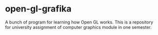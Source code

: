 # open-gl-grafika
A bunch of program for learning how Open GL works. This is a repository for university assignment of computer graphics module in one semester.
